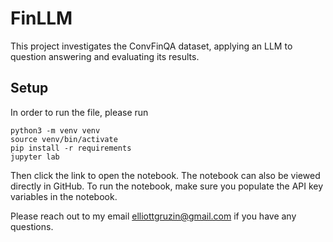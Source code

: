 # FinLLM

This project investigates the ConvFinQA dataset, applying an LLM to question answering and evaluating its results.

## Setup


In order to run the file, please run

```
python3 -m venv venv
source venv/bin/activate
pip install -r requirements
jupyter lab
```

Then click the link to open the notebook. The notebook can also be viewed directly in GitHub.
To run the notebook, make sure you populate the API key variables in the notebook.

Please reach out to my email elliottgruzin@gmail.com if you have any questions.